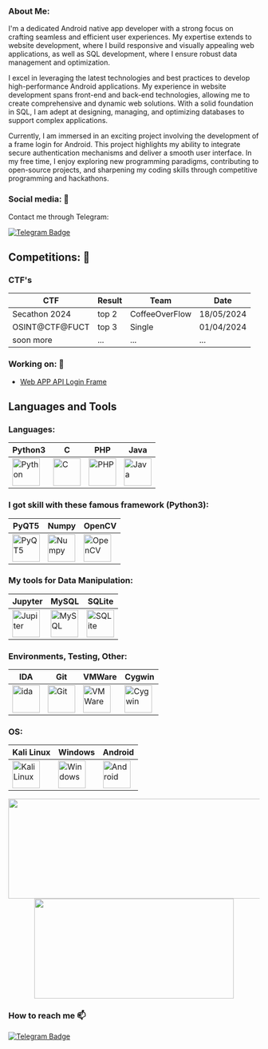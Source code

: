 ### About Me:    
I'm a dedicated Android native app developer with a strong focus on crafting seamless and efficient user experiences. My expertise extends to website development, where I build responsive and visually appealing web applications, as well as SQL development, where I ensure robust data management and optimization.

I excel in leveraging the latest technologies and best practices to develop high-performance Android applications. My experience in website development spans front-end and back-end technologies, allowing me to create comprehensive and dynamic web solutions. With a solid foundation in SQL, I am adept at designing, managing, and optimizing databases to support complex applications.

Currently, I am immersed in an exciting project involving the development of a frame login for Android. This project highlights my ability to integrate secure authentication mechanisms and deliver a smooth user interface. In my free time, I enjoy exploring new programming paradigms, contributing to open-source projects, and sharpening my coding skills through competitive programming and hackathons.
    
  
### Social media: 📡    
Contact me through Telegram:

[![Telegram Badge](https://img.shields.io/badge/Telegram-blue?style=for-the-badge&logo=telegram&logoColor=white)](https://t.me/ImCapturer)

## Competitions: 🥇

### CTF's

| CTF | Result | Team | Date |
|-----|-----|-----|-----|
|Secathon 2024|top 2|CoffeeOverFlow|18/05/2024|
|OSINT@CTF@FUCT|top 3|Single|01/04/2024|
|soon more|...|...|...|



### Working on: 🚀

- [Web APP API Login Frame](https://github.com/h1ax/Admin-Dashboard-key/tree/main) 


## Languages and Tools 
<div>

### Languages:
| Python3 | C | PHP | Java |
|----------|----------|----------|----------|
|  <img src="https://upload.wikimedia.org/wikipedia/commons/thumb/c/c3/Python-logo-notext.svg/172px-Python-logo-notext.svg.png?20220821155029" title="Python"  alt="Python" width="55" height="55"/> |  <img src="https://upload.wikimedia.org/wikipedia/commons/thumb/3/35/The_C_Programming_Language_logo.svg/477px-The_C_Programming_Language_logo.svg.png?20230112193555" title="C"  alt="C" width="55" height="55"/> |  <img src="https://upload.wikimedia.org/wikipedia/commons/thumb/2/27/PHP-logo.svg/1067px-PHP-logo.svg.png?20180502235434" title="PHP" alt="PHP" width="55" height="55"/> |   <img src="[https://upload.wikimedia.org/wikipedia/commons/thumb/4/47/Java_Black_icon.svg/345px-Java_Black_icon.svg.png](https://www.kindpng.com/picc/m/198-1984828_java-icon-transparent-hd-png-download.png)" title="Java" alt="Java" width="55" height="55"/> | 

  

### I got skill with these famous framework (Python3):

| PyQT5 | Numpy | OpenCV |
|----------|----------|----------|
|  <img src="https://upload.wikimedia.org/wikipedia/commons/thumb/e/e6/Python_and_Qt.svg/246px-Python_and_Qt.svg.png?20100415095700" title="PyQT5"  alt="PyQT5" width="55" height="55"/>|  <img src="https://upload.wikimedia.org/wikipedia/commons/thumb/1/1a/NumPy_logo.svg/1163px-NumPy_logo.svg.png?20180829224903" title="Numpy" alt="Numpy" width="55" height="55"/>| <img src="https://upload.wikimedia.org/wikipedia/commons/thumb/3/32/OpenCV_Logo_with_text_svg_version.svg/730px-OpenCV_Logo_with_text_svg_version.svg.png?20130608172504" title="OpenCV" alt="OpenCV" width="55" height="55"/>|



### My tools for Data Manipulation:

| Jupyter | MySQL | SQLite |
|----------|----------|----------|
|<img src="https://upload.wikimedia.org/wikipedia/commons/thumb/3/38/Jupyter_logo.svg/66px-Jupyter_logo.svg.png?20190118024747" title="Jupiter" alt="Jupiter" width="55" height="55"/>|<img src="https://upload.wikimedia.org/wikipedia/commons/thumb/5/51/Mysql.svg/72px-Mysql.svg.png?20220908220050" title="MySQL" alt="MySQL" width="55" height="55"/>|<img src="https://upload.wikimedia.org/wikipedia/commons/thumb/c/cc/SQLite_Logo.svg/486px-SQLite_Logo.svg.png?20091020153041" title="SQLite" alt="SQLite" width="55" height="55"/>|



  
### Environments, Testing, Other:

| IDA | Git | VMWare | Cygwin |
|----------|----------|----------|----------|
|<img src="https://duckduckgo.com/i/234a71aa.jpg" title="ida" alt="ida" width="55" height="55"/>|<img src="https://upload.wikimedia.org/wikipedia/commons/thumb/3/3f/Git_icon.svg/146px-Git_icon.svg.png?20220905010122" title="Git" alt="Git" width="55" height="55"/>|<img src="https://upload.wikimedia.org/wikipedia/commons/9/9a/Vmware.svg" title="VMWare" alt="VMWare" width="55" height="55"/>|<img src="https://upload.wikimedia.org/wikipedia/commons/2/29/Cygwin_logo.svg" title="Cygwin" alt="Cygwin" width="55" height="55"/>|

### OS:

| Kali Linux | Windows | Android |
|----------|----------|----------|
| <img src="https://upload.wikimedia.org/wikipedia/commons/thumb/4/4b/Kali_Linux_2.0_wordmark.svg/197px-Kali_Linux_2.0_wordmark.svg.png?20160123181431" title="Kali Linux" alt="Kali Linux" width="55" height="55"/> | <img src="https://upload.wikimedia.org/wikipedia/commons/thumb/e/e2/Windows_logo_and_wordmark_-_2021.svg/1200px-Windows_logo_and_wordmark_-_2021.svg.png?20211017210008" title="Windows" alt="Windows" width="55" height="55"/> | <img src="https://upload.wikimedia.org/wikipedia/commons/thumb/d/d7/Android_robot.svg/767px-Android_robot.svg.png?20180121030125" title="Android" alt="Android" width="55" height="55"/> |


</div>


<p align="center">
  <img width="600" height="200" src="https://github-readme-stats.vercel.app/api?username=h1ax&show_icons=true&theme=vision-friendly-dark">
  <img width="400" height="200" src="https://github-readme-stats.vercel.app/api/top-langs/?username=h1ax&size_weight=0.15&count_weight=0.5&layout=compact&theme=vision-friendly-dark">
</p>

### How to reach me :mailbox:
[![Telegram Badge](https://img.shields.io/badge/Telegram-blue?style=flat&logo=telegram&logoColor=white)](https://t.me/ImCapturer)


